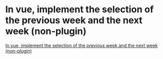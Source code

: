 # In vue, implement the selection of the previous week and the next week (non-plugin)
[In vue, implement the selection of the previous week and the next week (non-plugin)](https://aiwithcloud.com/2022/09/15/in_vue_implement_the_selection_of_the_previous_week_and_the_next_week_non_plugin/)